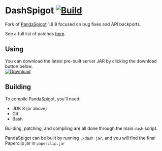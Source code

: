 # DashSpigot [![Build](https://img.shields.io/github/actions/workflow/status/dashnetworkxyz/DashSpigot/build.yml?branch=master&label=Build)](https://github.com/dashnetworkxyz/DashSpigot/actions/workflows/build.yml)
Fork of [PandaSpigot](https://github.com/hpfxd/PandaSpigot) 1.8.8 focused on bug fixes and API backports.

See a full list of patches [here](./patches/dashspigot/).

## Using
You can download the latest pre-built server JAR by clicking the download button below.  
[![Download](https://custom-icon-badges.demolab.com/badge/-Download-blue?style=for-the-badge&logo=download&logoColor=white)](https://jenkins.dashnetwork.xyz/job/DashSpigot/lastSuccessfulBuild/artifact/paperclip.jar)

## Building
To compile PandaSpigot, you'll need:
- JDK 8 (or above)
- Git
- Bash

Building, patching, and compiling are all done through the main `dash` script.

PandaSpigot can be built by running `./dash jar`, and you will find the final Paperclip jar in `paperclip.jar`
